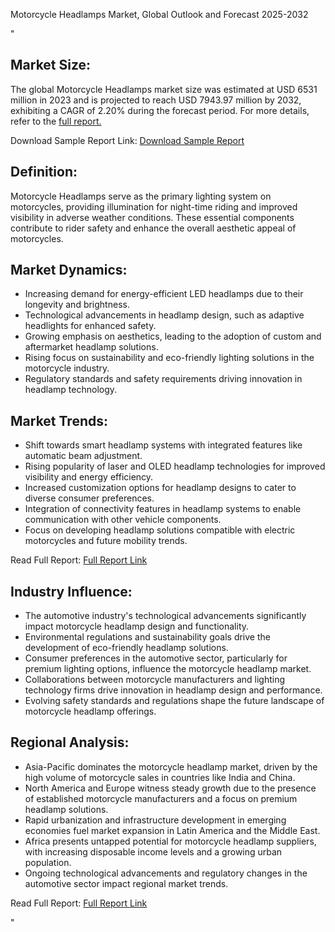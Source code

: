 Motorcycle Headlamps Market, Global Outlook and Forecast 2025-2032 

"<h2>Market Size:</h2>
<p>The global Motorcycle Headlamps market size was estimated at USD 6531 million in 2023 and is projected to reach USD 7943.97 million by 2032, exhibiting a CAGR of 2.20% during the forecast period. For more details, refer to the <a href='https://www.statsmarketresearch.com/global-motorcycle-headlamps-forecast-2025-2032-288-8028785'>full report.</a></p>
<p>Download Sample Report Link: <a href='https://www.statsmarketresearch.com/download-free-sample/8028785/global-motorcycle-headlamps-forecast-2025-2032-288'>Download Sample Report</a></p>

<h2>Definition:</h2>
<p>Motorcycle Headlamps serve as the primary lighting system on motorcycles, providing illumination for night-time riding and improved visibility in adverse weather conditions. These essential components contribute to rider safety and enhance the overall aesthetic appeal of motorcycles.</p>

<h2>Market Dynamics:</h2>
<ul>
  <li>Increasing demand for energy-efficient LED headlamps due to their longevity and brightness.</li>
  <li>Technological advancements in headlamp design, such as adaptive headlights for enhanced safety.</li>
  <li>Growing emphasis on aesthetics, leading to the adoption of custom and aftermarket headlamp solutions.</li>
  <li>Rising focus on sustainability and eco-friendly lighting solutions in the motorcycle industry.</li>
  <li>Regulatory standards and safety requirements driving innovation in headlamp technology.</li>
</ul>

<h2>Market Trends:</h2>
<ul>
  <li>Shift towards smart headlamp systems with integrated features like automatic beam adjustment.</li>
  <li>Rising popularity of laser and OLED headlamp technologies for improved visibility and energy efficiency.</li>
  <li>Increased customization options for headlamp designs to cater to diverse consumer preferences.</li>
  <li>Integration of connectivity features in headlamp systems to enable communication with other vehicle components.</li>
  <li>Focus on developing headlamp solutions compatible with electric motorcycles and future mobility trends.</li>
</ul>
<p>Read Full Report: <a href='https://www.statsmarketresearch.com/global-motorcycle-headlamps-forecast-2025-2032-288-8028785'>Full Report Link</a></p>

<h2>Industry Influence:</h2>
<ul>
  <li>The automotive industry's technological advancements significantly impact motorcycle headlamp design and functionality.</li>
  <li>Environmental regulations and sustainability goals drive the development of eco-friendly headlamp solutions.</li>
  <li>Consumer preferences in the automotive sector, particularly for premium lighting options, influence the motorcycle headlamp market.</li>
  <li>Collaborations between motorcycle manufacturers and lighting technology firms drive innovation in headlamp design and performance.</li>
  <li>Evolving safety standards and regulations shape the future landscape of motorcycle headlamp offerings.</li>
</ul>

<h2>Regional Analysis:</h2>
<ul>
  <li>Asia-Pacific dominates the motorcycle headlamp market, driven by the high volume of motorcycle sales in countries like India and China.</li>
  <li>North America and Europe witness steady growth due to the presence of established motorcycle manufacturers and a focus on premium headlamp solutions.</li>
  <li>Rapid urbanization and infrastructure development in emerging economies fuel market expansion in Latin America and the Middle East.</li>
  <li>Africa presents untapped potential for motorcycle headlamp suppliers, with increasing disposable income levels and a growing urban population.</li>
  <li>Ongoing technological advancements and regulatory changes in the automotive sector impact regional market trends.</li>
</ul>
<p>Read Full Report: <a href='https://www.statsmarketresearch.com/global-motorcycle-headlamps-forecast-2025-2032-288-8028785'>Full Report Link</a></p>"
